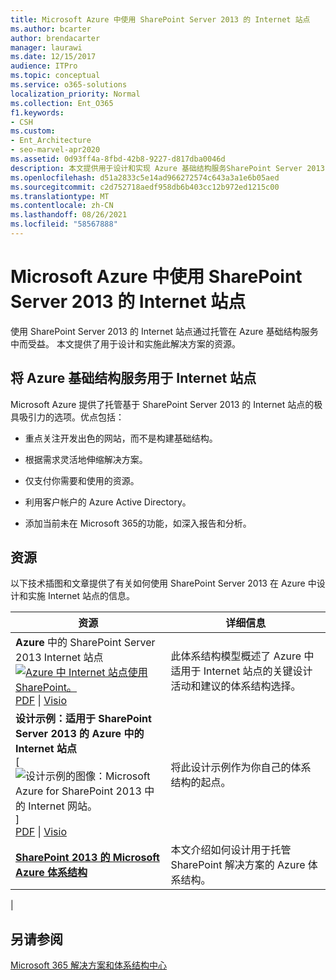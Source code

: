 ```yaml
---
title: Microsoft Azure 中使用 SharePoint Server 2013 的 Internet 站点
ms.author: bcarter
author: brendacarter
manager: laurawi
ms.date: 12/15/2017
audience: ITPro
ms.topic: conceptual
ms.service: o365-solutions
localization_priority: Normal
ms.collection: Ent_O365
f1.keywords:
- CSH
ms.custom:
- Ent_Architecture
- seo-marvel-apr2020
ms.assetid: 0d93ff4a-8fbd-42b8-9227-d817dba0046d
description: 本文提供用于设计和实现 Azure 基础结构服务SharePoint Server 2013 Internet 网站的资源。
ms.openlocfilehash: d51a2833c5e14ad966272574c643a3a1e6b05aed
ms.sourcegitcommit: c2d752718aedf958db6b403cc12b972ed1215c00
ms.translationtype: MT
ms.contentlocale: zh-CN
ms.lasthandoff: 08/26/2021
ms.locfileid: "58567888"
---
```

# <a name="internet-sites-in-microsoft-azure-using-sharepoint-server-2013"></a>Microsoft Azure 中使用 SharePoint Server 2013 的 Internet 站点

 使用 SharePoint Server 2013 的 Internet 站点通过托管在 Azure 基础结构服务中而受益。 本文提供了用于设计和实施此解决方案的资源。

## <a name="using-azure-infrastructure-services-for-internet-sites"></a>将 Azure 基础结构服务用于 Internet 站点

Microsoft Azure 提供了托管基于 SharePoint Server 2013 的 Internet 站点的极具吸引力的选项。优点包括：

- 重点关注开发出色的网站，而不是构建基础结构。

- 根据需求灵活地伸缩解决方案。

- 仅支付你需要和使用的资源。

- 利用客户帐户的 Azure Active Directory。

- 添加当前未在 Microsoft 365的功能，如深入报告和分析。

## <a name="resources"></a>资源

以下技术插图和文章提供了有关如何使用 SharePoint Server 2013 在 Azure 中设计和实施 Internet 站点的信息。

|资源|详细信息|
|---|---|
|**Azure** 中的 SharePoint Server 2013 Internet 站点 <br/> [![Azure 中 Internet 站点使用 SharePoint。](../media/MS-AZ-SPInternetSites.jpg)](https://go.microsoft.com/fwlink/p/?LinkId=392552) <br/> [PDF](https://go.microsoft.com/fwlink/p/?LinkId=392552) \| [Visio](https://go.microsoft.com/fwlink/p/?LinkId=392551)|此体系结构模型概述了 Azure 中适用于 Internet 站点的关键设计活动和建议的体系结构选择。|
|**设计示例：适用于 SharePoint Server 2013 的 Azure 中的 Internet 站点** <br/> [ ![ 设计示例的图像：Microsoft Azure for SharePoint 2013 中的 Internet 网站。 ](../media/MS-AZ-InternetSitesDesignSample.jpg) ] <br/> [PDF](https://go.microsoft.com/fwlink/p/?LinkId=392549)  \| [Visio](https://go.microsoft.com/fwlink/p/?LinkId=392548)|将此设计示例作为你自己的体系结构的起点。|
|**[SharePoint 2013 的 Microsoft Azure 体系结构](microsoft-azure-architectures-for-sharepoint-2013.md)** <br/> |本文介绍如何设计用于托管 SharePoint 解决方案的 Azure 体系结构。|
|

## <a name="see-also"></a>另请参阅

[Microsoft 365 解决方案和体系结构中心](../solutions/index.yml)